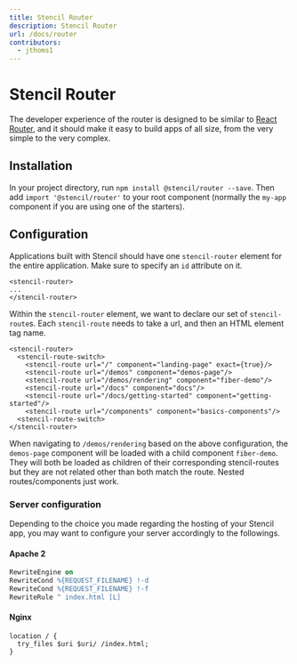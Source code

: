 ```yaml
---
title: Stencil Router
description: Stencil Router
url: /docs/router
contributors:
  - jthoms1
---
```


# Stencil Router

The developer experience of the router is designed to be similar to [React Router](https://reacttraining.com/react-router/), and it should make it easy to build apps of all size, from the very simple to the very complex.

## Installation

In your project directory, run `npm install @stencil/router --save`.
Then add `import '@stencil/router'` to your root component (normally the `my-app` component if you are using one of the starters).

## Configuration

Applications built with Stencil should have one `stencil-router` element for the entire application. Make sure to specify an `id` attribute on it.

```tsx
<stencil-router>
...
</stencil-router>
```

Within the `stencil-router` element, we want to declare our set of `stencil-route`s. Each `stencil-route` needs to take a url, and then an HTML element tag name.

```tsx
<stencil-router>
  <stencil-route-switch>
    <stencil-route url="/" component="landing-page" exact={true}/>
    <stencil-route url="/demos" component="demos-page"/>
    <stencil-route url="/demos/rendering" component="fiber-demo"/>
    <stencil-route url="/docs" component="docs"/>
    <stencil-route url="/docs/getting-started" component="getting-started"/>
    <stencil-route url="/components" component="basics-components"/>
  <stencil-route-switch>
</stencil-router>
```

When navigating to `/demos/rendering` based on the above configuration, the `demos-page` component will be loaded with a child component `fiber-demo`. They will both be loaded as children of their corresponding stencil-routes but they are not related other than both match the route. Nested routes/components just work.

### Server configuration

Depending to the choice you made regarding the hosting of your Stencil app, you may want to configure your server accordingly to the followings.

#### Apache 2
```apache
RewriteEngine on
RewriteCond %{REQUEST_FILENAME} !-d
RewriteCond %{REQUEST_FILENAME} !-f
RewriteRule ^ index.html [L]
```

#### Nginx
```.vhost
location / {
  try_files $uri $uri/ /index.html;
}
```